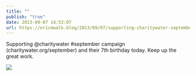```yaml
---
title: ""
publish: "true"
date: 2013-09-07 14:53:07
url: https://ericmwalk.blog/2013/09/07/supporting-charitywater-september.html
---
```


Supporting @charitywater #september campaign (charitywater.org/september) and their 7th birthday today. Keep up the great work.

![](https://ericmwalk.blog/uploads/2022/5aad2155bf.jpg)